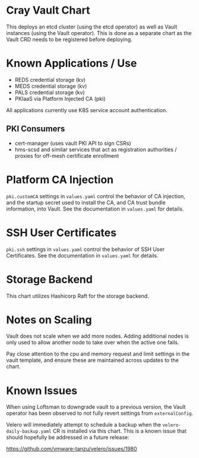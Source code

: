 # Cray Vault Chart

This deploys an etcd cluster (using the etcd operator) as well as Vault instances (using the Vault operator). This is done as a separate chart as the Vault CRD needs to be registered before deploying.

# Known Applications / Use

- REDS credential storage (kv)
- MEDS credential storage (kv)
- PALS credential storage (kv)
- PKIaaS via Platform Injected CA (pki)

All applications currently use K8S service account authentication.

## PKI Consumers

- cert-manager (uses vault PKI API to sign CSRs)
- hms-scsd and similar services that act as registration authorities / proxies for off-mesh certificate enrollment

# Platform CA Injection

`pki.customCA` settings in `values.yaml` control the behavior of CA injection, and the startup secret used to install the CA, and CA trust bundle information, into Vault. See the documentation in `values.yaml` for details.

# SSH User Certificates

`pki.ssh` settings in `values.yaml` control the behavior of SSH User Certificates. See the documentation in `values.yaml` for details.

# Storage Backend

This chart utilizes Hashicorp Raft for the storage backend. 

# Notes on Scaling

Vault does not scale when we add more nodes. Adding additional nodes is only used to allow another node to take over when the active one fails.

Pay close attention to the cpu and memory request and limit settings in the vault template, and ensure these are maintained across updates to the chart.

# Known Issues

When using Loftsman to downgrade vault to a previous version, the Vault operator has been observed to not fully revert settings from `externalConfig`.

Velero will immediately attempt to schedule a backup when the ```velero-daily-backup.yaml``` CR is installed via this chart. This is a known issue that should hopefully be addressed in a future release:

https://github.com/vmware-tanzu/velero/issues/1980